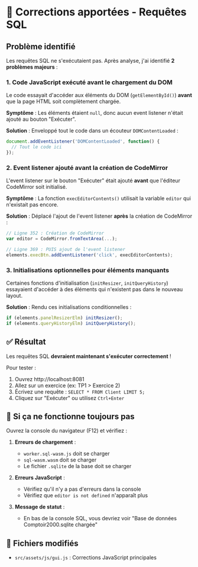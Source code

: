 # 🔧 Corrections apportées - Requêtes SQL

## Problème identifié

Les requêtes SQL ne s'exécutaient pas. Après analyse, j'ai identifié **2 problèmes majeurs** :

### 1. **Code JavaScript exécuté avant le chargement du DOM**

Le code essayait d'accéder aux éléments du DOM (`getElementById()`) **avant** que la page HTML soit complètement chargée.

**Symptôme** : Les éléments étaient `null`, donc aucun event listener n'était ajouté au bouton "Exécuter".

**Solution** : Enveloppé tout le code dans un écouteur `DOMContentLoaded` :

```javascript
document.addEventListener('DOMContentLoaded', function() {
  // Tout le code ici
});
```

### 2. **Event listener ajouté avant la création de CodeMirror**

L'event listener sur le bouton "Exécuter" était ajouté **avant** que l'éditeur CodeMirror soit initialisé.

**Symptôme** : La fonction `execEditorContents()` utilisait la variable `editor` qui n'existait pas encore.

**Solution** : Déplacé l'ajout de l'event listener **après** la création de CodeMirror :

```javascript
// Ligne 352 : Création de CodeMirror
var editor = CodeMirror.fromTextArea(...);

// Ligne 369 : PUIS ajout de l'event listener
elements.execBtn.addEventListener('click', execEditorContents);
```

### 3. **Initialisations optionnelles pour éléments manquants**

Certaines fonctions d'initialisation (`initResizer`, `initQueryHistory`) essayaient d'accéder à des éléments qui n'existent pas dans le nouveau layout.

**Solution** : Rendu ces initialisations conditionnelles :

```javascript
if (elements.panelResizerElm) initResizer();
if (elements.queryHistoryElm) initQueryHistory();
```

## ✅ Résultat

Les requêtes SQL **devraient maintenant s'exécuter correctement** ! 

Pour tester :
1. Ouvrez http://localhost:8081
2. Allez sur un exercice (ex: TP1 > Exercice 2)
3. Écrivez une requête : `SELECT * FROM Client LIMIT 5;`
4. Cliquez sur "Exécuter" ou utilisez `Ctrl+Enter`

## 🐛 Si ça ne fonctionne toujours pas

Ouvrez la console du navigateur (F12) et vérifiez :

1. **Erreurs de chargement** :
   - `worker.sql-wasm.js` doit se charger
   - `sql-wasm.wasm` doit se charger
   - Le fichier `.sqlite` de la base doit se charger

2. **Erreurs JavaScript** :
   - Vérifiez qu'il n'y a pas d'erreurs dans la console
   - Vérifiez que `editor is not defined` n'apparaît plus

3. **Message de statut** :
   - En bas de la console SQL, vous devriez voir "Base de données Comptoir2000.sqlite chargée"

## 📝 Fichiers modifiés

- `src/assets/js/gui.js` : Corrections JavaScript principales
